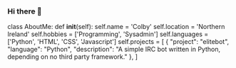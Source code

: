 ### Hi there 👋

class AboutMe:
    def __init__(self):
        self.name = 'Colby'
        self.location = 'Northern Ireland'
        self.hobbies = ['Programming', 'Sysadmin']
        self.languages = ['Python', 'HTML', 'CSS', 'Javascript']
        self.projects = [
            {
                "project": "elitebot",
                "language": "Python",
                "description": "A simple IRC bot written in Python, depending on no third party framework."
            },
        ]
